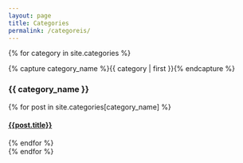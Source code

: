 ```yaml
---
layout: page
title: Categories
permalink: /categoreis/
---
```

{% for category in site.categories %}
    <div class="archive-group">
      {% capture category_name %}{{ category | first }}{% endcapture %}
      <h3 class="category-head">{{ category_name }}</h3>
      {% for post in site.categories[category_name] %}
      <article class="archive-item">
        <h4><a href="{{ site.baseurl }}{{ post.url }}">{{post.title}}</a></h4>
      </article>
      {% endfor %}
    </div>
{% endfor %}